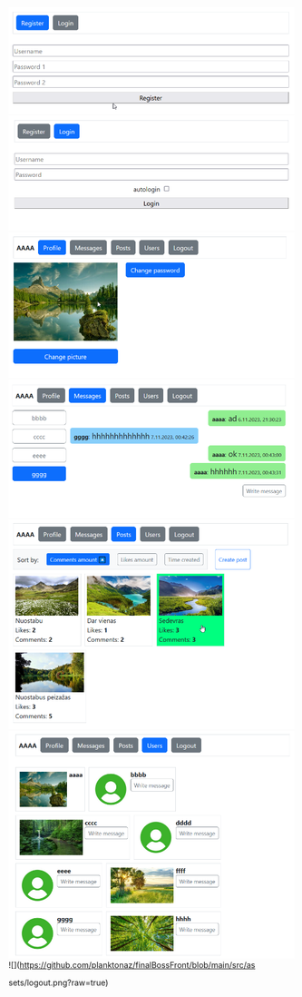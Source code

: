 ![](https://github.com/planktonaz/finalBossFront/blob/main/src/assets/reg.png?raw=true)
![](https://github.com/planktonaz/finalBossFront/blob/main/src/assets/login.png?raw=true)
![](https://github.com/planktonaz/finalBossFront/blob/main/src/assets/profile.png?raw=true)
![](https://github.com/planktonaz/finalBossFront/blob/main/src/assets/messages.png?raw=true)
![](https://github.com/planktonaz/finalBossFront/blob/main/src/assets/posts.png?raw=true)
![](https://github.com/planktonaz/finalBossFront/blob/main/src/assets/users.png?raw=true)
![](https://github.com/planktonaz/finalBossFront/blob/main/src/as

sets/logout.png?raw=true)